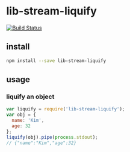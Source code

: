 # lib-stream-liquify

[![Build Status](https://travis-ci.org/groundwater/node-lib-stream-liquify.svg?branch=master)](https://travis-ci.org/groundwater/node-lib-stream-liquify)

## install

```bash
npm install --save lib-stream-liquify
```

## usage

### liquify an object

```javascript
var liquify = require('lib-stream-liquify');
var obj = {
  name: 'Kim',
  age: 32
};
liquify(obj).pipe(process.stdout);
// {"name":"Kim","age":32}
```
